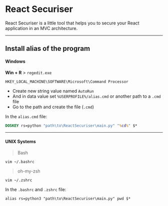 # React Securiser

React Securiser is a little tool that helps you to secure your React application in an MVC architecture.

---

## Install alias of the program

#### Windows

**Win + R** > `regedit.exe`
```
HKEY_LOCAL_MACHINE\SOFTWARE\Microsoft\Command Processor
```

- Create new string value named `AutoRun`
- And in data value set `%USERPROFILE%/alias.cmd` or another path to a `.cmd` file
- Go to the path and create the file (`.cmd`)

In the `alias.cmd` file:
```cmd
DOSKEY rs=python "path\to\ReactSecuriser\main.py" "%cd%" $*
```

---

#### UNIX Systems

> Bash
```shell
vim ~/.bashrc
```

> oh-my-zsh
```shell
vim ~/.zshrc
```

In the `.bashrc` and `.zshrc` file:
```shell
alias rs=python3 "path\to\ReactSecuriser\main.py" pwd $*
```